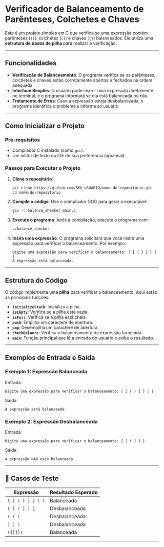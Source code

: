 
# Verificador de Balanceamento de Parênteses, Colchetes e Chaves

Este é um projeto simples em C que verifica se uma expressão contém parênteses (`()`), colchetes (`[]`) e chaves (`{}`) balanceados. Ele utiliza uma **estrutura de dados de pilha** para realizar a verificação.

---

## Funcionalidades

- **Verificação de Balanceamento**: O programa verifica se os parênteses, colchetes e chaves estão corretamente abertos e fechados na ordem adequada.
- **Interface Simples**: O usuário pode inserir uma expressão diretamente no terminal, e o programa informará se ela está balanceada ou não.
- **Tratamento de Erros**: Caso a expressão esteja desbalanceada, o programa identifica o problema e informa ao usuário.

---

##  Como Inicializar o Projeto

### Pré-requisitos
- Compilador C instalado (como `gcc`).
- Um editor de texto ou IDE de sua preferência (opcional).

### Passos para Executar o Projeto

1. **Clone o repositório**:
   ```bash
   git clone https://github.com/SEU_USUARIO/nome-do-repositorio.git
   cd nome-do-repositorio
   ```

2. **Compile o código**:
   Use o compilador GCC para gerar o executável:
   ```bash
   gcc -o balance_checker main.c
   ```

3. **Execute o programa**:
   Após a compilação, execute o programa com:
   ```bash
   ./balance_checker
   ```

4. **Insira uma expressão**:
   O programa solicitará que você insira uma expressão para verificar o balanceamento. Por exemplo:
   ```
   Digite uma expressão para verificar o balanceamento: { [ ( ) ] } ( )
   A expressão está balanceada.
   ```

---

##  Estrutura do Código

O código implementa uma **pilha** para verificar o balanceamento. Aqui estão as principais funções:

- **`initializeStack`**: Inicializa a pilha.
- **`isEmpty`**: Verifica se a pilha está vazia.
- **`isFull`**: Verifica se a pilha está cheia.
- **`push`**: Empilha um caractere de abertura.
- **`pop`**: Desempilha um caractere de abertura.
- **`checkBalance`**: Verifica o balanceamento da expressão fornecida.
- **`main`**: Função principal que lê a entrada do usuário e exibe o resultado.

---

##  Exemplos de Entrada e Saída

### Exemplo 1: Expressão Balanceada
Entrada:
```
Digite uma expressão para verificar o balanceamento: { [ ( ) ] } ( )
```
Saída:
```
A expressão está balanceada.
```

### Exemplo 2: Expressão Desbalanceada
Entrada:
```
Digite uma expressão para verificar o balanceamento: { [ ( ] ) }
```
Saída:
```
A expressão NÃO está balanceada.
```

---

## 🧪 Casos de Teste

| Expressão                     | Resultado Esperado |
|-------------------------------|--------------------|
| `{ [ ( ) ] } ( )`            | Balanceada         |
| `{ [ ( ] ) }`                | Desbalanceada      |
| `( ( (`                      | Desbalanceada      |
| `) ) )`                      | Desbalanceada      |
| `({[]})`                     | Balanceada         |

---

